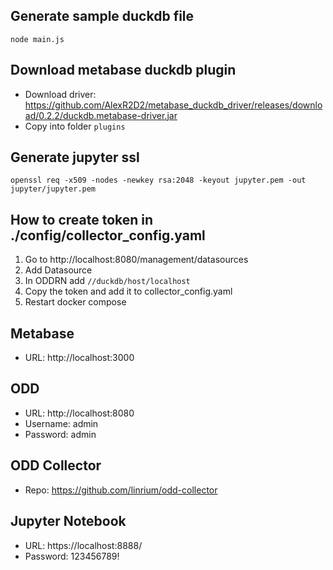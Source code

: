 ## Generate sample duckdb file
```shell
node main.js
```

## Download metabase duckdb plugin
- Download driver: https://github.com/AlexR2D2/metabase_duckdb_driver/releases/download/0.2.2/duckdb.metabase-driver.jar
- Copy into folder `plugins`

## Generate jupyter ssl
```shell
openssl req -x509 -nodes -newkey rsa:2048 -keyout jupyter.pem -out jupyter/jupyter.pem
```

## How to create token in ./config/collector_config.yaml
1. Go to http://localhost:8080/management/datasources
2. Add Datasource
3. In ODDRN add `//duckdb/host/localhost`
4. Copy the token and add it to collector_config.yaml
5. Restart docker compose

## Metabase
- URL: http://localhost:3000

## ODD
- URL: http://localhost:8080
- Username: admin
- Password: admin

## ODD Collector
- Repo: https://github.com/linrium/odd-collector

## Jupyter Notebook
- URL: https://localhost:8888/
- Password: 123456789!
